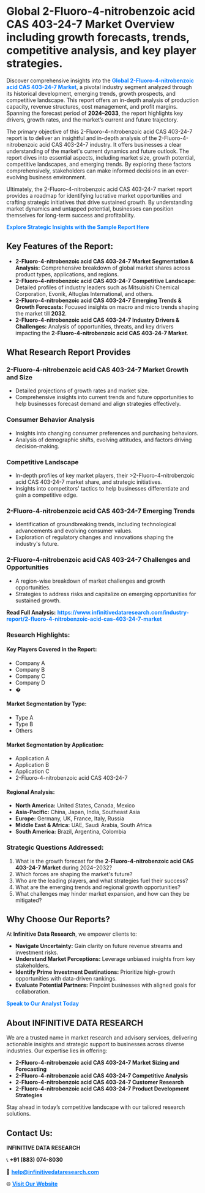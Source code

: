 <h1>Global 2-Fluoro-4-nitrobenzoic acid CAS 403-24-7 Market Overview including growth forecasts, trends, competitive analysis, and key player strategies.</h1>
<p>
Discover comprehensive insights into the 
<a href="https://www.infinitivedataresearch.com/industry-report/2-fluoro-4-nitrobenzoic-acid-cas-403-24-7-market" rel="dofollow" style="color: #007BFF; text-decoration: none;"><strong>Global 2-Fluoro-4-nitrobenzoic acid CAS 403-24-7 Market</strong></a>, a pivotal industry segment analyzed through its historical development, emerging trends, growth prospects, and competitive landscape. This report offers an in-depth analysis of production capacity, revenue structures, cost management, and profit margins. Spanning the forecast period of <strong>2024–2033</strong>, the report highlights key drivers, growth rates, and the market’s current and future trajectory.
</p>
<p>
The primary objective of this 2-Fluoro-4-nitrobenzoic acid CAS 403-24-7 report is to deliver an insightful and in-depth analysis of the 2-Fluoro-4-nitrobenzoic acid CAS 403-24-7 industry. It offers businesses a clear understanding of the market's current dynamics and future outlook. The report dives into essential aspects, including market size, growth potential, competitive landscapes, and emerging trends. By exploring these factors comprehensively, stakeholders can make informed decisions in an ever-evolving business environment.
</p>
<p>
Ultimately, the 2-Fluoro-4-nitrobenzoic acid CAS 403-24-7 market report provides a roadmap for identifying lucrative market opportunities and crafting strategic initiatives that drive sustained growth. By understanding market dynamics and untapped potential, businesses can position themselves for long-term success and profitability.
</p>
<p>
<a href="https://www.infinitivedataresearch.com/request-sample/reportId=103984" style="color: #007BFF; text-decoration: none;"><strong>Explore Strategic Insights with the Sample Report Here</strong></a>
</p>

<h2>Key Features of the Report:</h2>
<ul>
<li><strong>2-Fluoro-4-nitrobenzoic acid CAS 403-24-7 Market Segmentation & Analysis:</strong> Comprehensive breakdown of global market shares across product types, applications, and regions.</li>
<li><strong>2-Fluoro-4-nitrobenzoic acid CAS 403-24-7 Competitive Landscape:</strong> Detailed profiles of industry leaders such as Mitsubishi Chemical Corporation, Evonik, Altuglas International, and others.</li>
<li><strong>2-Fluoro-4-nitrobenzoic acid CAS 403-24-7 Emerging Trends & Growth Forecasts:</strong> Focused insights on macro and micro trends shaping the market till <strong>2032</strong>.</li>
<li><strong>2-Fluoro-4-nitrobenzoic acid CAS 403-24-7 Industry Drivers & Challenges:</strong> Analysis of opportunities, threats, and key drivers impacting the <strong>2-Fluoro-4-nitrobenzoic acid CAS 403-24-7 Market</strong>.</li>
</ul>

<h2>What Research Report Provides</h2>
<h3>2-Fluoro-4-nitrobenzoic acid CAS 403-24-7 Market Growth and Size</h3>
<ul>
<li>Detailed projections of growth rates and market size.</li>
<li>Comprehensive insights into current trends and future opportunities to help businesses forecast demand and align strategies effectively.</li>
</ul>

<h3>Consumer Behavior Analysis</h3>
<ul>
<li>Insights into changing consumer preferences and purchasing behaviors.</li>
<li>Analysis of demographic shifts, evolving attitudes, and factors driving decision-making.</li>
</ul>

<h3>Competitive Landscape</h3>
<ul>
<li>In-depth profiles of key market players, their >2-Fluoro-4-nitrobenzoic acid CAS 403-24-7 market share, and strategic initiatives.</li>
<li>Insights into competitors' tactics to help businesses differentiate and gain a competitive edge.</li>
</ul>

<h3>2-Fluoro-4-nitrobenzoic acid CAS 403-24-7 Emerging Trends</h3>
<ul>
<li>Identification of groundbreaking trends, including technological advancements and evolving consumer values.</li>
<li>Exploration of regulatory changes and innovations shaping the industry's future.</li>
</ul>

<h3>2-Fluoro-4-nitrobenzoic acid CAS 403-24-7 Challenges and Opportunities</h3>
<ul>
<li>A region-wise breakdown of market challenges and growth opportunities.</li>
<li>Strategies to address risks and capitalize on emerging opportunities for sustained growth.</li>
</ul>
<p><strong>Read Full Analysis:</strong> <a href="https://www.infinitivedataresearch.com/industry-report/2-fluoro-4-nitrobenzoic-acid-cas-403-24-7-market" rel="dofollow" style="color: #007BFF; text-decoration: none;"><strong>https://www.infinitivedataresearch.com/industry-report/2-fluoro-4-nitrobenzoic-acid-cas-403-24-7-market</strong></a></p>
<h3>Research Highlights:</h3>
<h4>Key Players Covered in the Report:</h4>
<ul><li>Company A</li><li>Company B</li><li>Company C</li><li>Company D</li><li>�</li></ul>
<h4>Market Segmentation by Type:</h4>
<ul><li>Type A</li><li>Type B</li><li>Others</li></ul>
<h4>Market Segmentation by Application:</h4>
<ul><li>Application A</li><li>Application B</li><li>Application C</li><li>2-Fluoro-4-nitrobenzoic acid CAS 403-24-7</li></ul>

<h4>Regional Analysis:</h4>
<ul>
<li><strong>North America:</strong> United States, Canada, Mexico</li>
<li><strong>Asia-Pacific:</strong> China, Japan, India, Southeast Asia</li>
<li><strong>Europe:</strong> Germany, UK, France, Italy, Russia</li>
<li><strong>Middle East & Africa:</strong> UAE, Saudi Arabia, South Africa</li>
<li><strong>South America:</strong> Brazil, Argentina, Colombia</li>
</ul>

<h3>Strategic Questions Addressed:</h3>
<ol>
<li>What is the growth forecast for the <strong>2-Fluoro-4-nitrobenzoic acid CAS 403-24-7 Market</strong> during 2024–2032?</li>
<li>Which forces are shaping the market's future?</li>
<li>Who are the leading players, and what strategies fuel their success?</li>
<li>What are the emerging trends and regional growth opportunities?</li>
<li>What challenges may hinder market expansion, and how can they be mitigated?</li>
</ol>

<h2>Why Choose Our Reports?</h2>
<p>At <strong>Infinitive Data Research</strong>, we empower clients to:</p>
<ul>
<li><strong>Navigate Uncertainty:</strong> Gain clarity on future revenue streams and investment risks.</li>
<li><strong>Understand Market Perceptions:</strong> Leverage unbiased insights from key stakeholders.</li>
<li><strong>Identify Prime Investment Destinations:</strong> Prioritize high-growth opportunities with data-driven rankings.</li>
<li><strong>Evaluate Potential Partners:</strong> Pinpoint businesses with aligned goals for collaboration.</li>
</ul>
<p><a href="https://www.infinitivedataresearch.com/industry-report/2-fluoro-4-nitrobenzoic-acid-cas-403-24-7-market" rel="dofollow" style="color: #007BFF; text-decoration: none;"><strong>Speak to Our Analyst Today</strong></a></p>

<h2>About INFINITIVE DATA RESEARCH</h2>
<p>We are a trusted name in market research and advisory services, delivering actionable insights and strategic support to businesses across diverse industries. Our expertise lies in offering:</p>
<ul>
<li><strong>2-Fluoro-4-nitrobenzoic acid CAS 403-24-7 Market Sizing and Forecasting</strong></li>
<li><strong>2-Fluoro-4-nitrobenzoic acid CAS 403-24-7 Competitive Analysis</strong></li>
<li><strong>2-Fluoro-4-nitrobenzoic acid CAS 403-24-7 Customer Research</strong></li>
<li><strong>2-Fluoro-4-nitrobenzoic acid CAS 403-24-7 Product Development Strategies</strong></li>
</ul>
<p>Stay ahead in today’s competitive landscape with our tailored research solutions.</p>

<h2>Contact Us:</h2>
<p><strong>INFINITIVE DATA RESEARCH</strong></p>
<p>📞 <strong>+91 (883) 074-8030</strong></p>
<p>📧 <strong><a href="mailto:help@infinitivedataresearch.com" style="color: #007BFF;">help@infinitivedataresearch.com</a></strong></p>
<p>🌐 <strong><a href="https://www.infinitivedataresearch.com" rel="dofollow" style="color: #007BFF;">Visit Our Website</a></strong></p>